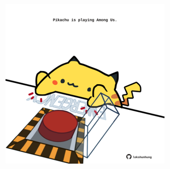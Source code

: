 <!-- built at 30/07/2024, 22:00:47 UTC -->
<p align="center">
  <img width="500" height="500" src="./ReadmeImage.svg">
</p>

